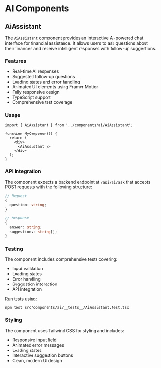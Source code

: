 # AI Components

## AiAssistant

The `AiAssistant` component provides an interactive AI-powered chat interface for financial assistance. It allows users to ask questions about their finances and receive intelligent responses with follow-up suggestions.

### Features

- Real-time AI responses
- Suggested follow-up questions
- Loading states and error handling
- Animated UI elements using Framer Motion
- Fully responsive design
- TypeScript support
- Comprehensive test coverage

### Usage

```tsx
import { AiAssistant } from '../components/ai/AiAssistant';

function MyComponent() {
  return (
    <div>
      <AiAssistant />
    </div>
  );
}
```

### API Integration

The component expects a backend endpoint at `/api/ai/ask` that accepts POST requests with the following structure:

```typescript
// Request
{
  question: string;
}

// Response
{
  answer: string;
  suggestions: string[];
}
```

### Testing

The component includes comprehensive tests covering:
- Input validation
- Loading states
- Error handling
- Suggestion interaction
- API integration

Run tests using:
```bash
npm test src/components/ai/__tests__/AiAssistant.test.tsx
```

### Styling

The component uses Tailwind CSS for styling and includes:
- Responsive input field
- Animated error messages
- Loading states
- Interactive suggestion buttons
- Clean, modern UI design 